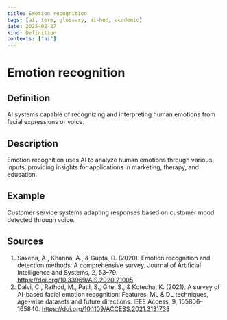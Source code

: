 ```yaml
---
title: Emotion recognition
tags: [ai, term, glossary, ai-hed, academic]
date: 2025-02-27
kind: Definition
contexts: ["ai"]
---
```


# Emotion recognition

## Definition
AI systems capable of recognizing and interpreting human emotions from facial expressions or voice.

## Description
Emotion recognition uses AI to analyze human emotions through various inputs, providing insights for applications in marketing, therapy, and education.

## Example
Customer service systems adapting responses based on customer mood detected through voice.

## Sources
1. Saxena, A., Khanna, A., & Gupta, D. (2020). Emotion recognition and detection methods: A comprehensive survey. Journal of Artificial Intelligence and Systems, 2, 53–79. https://doi.org/10.33969/AIS.2020.21005
2. Dalvi, C., Rathod, M., Patil, S., Gite, S., & Kotecha, K. (2021). A survey of AI-based facial emotion recognition: Features, ML & DL techniques, age-wise datasets and future directions. IEEE Access, 9, 165806–165840. https://doi.org/10.1109/ACCESS.2021.3131733 
